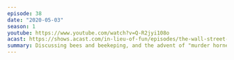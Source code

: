 ```yaml
---
episode: 38
date: "2020-05-03"
season: 1
youtube: https://www.youtube.com/watch?v=Q-R2jyi108o
acast: https://shows.acast.com/in-lieu-of-fun/episodes/the-wall-street-journals-jeff-horwitz-and-a-swarm-of-bees-ma
summary: Discussing bees and beekeping, and the advent of "murder hornets"
---
```

